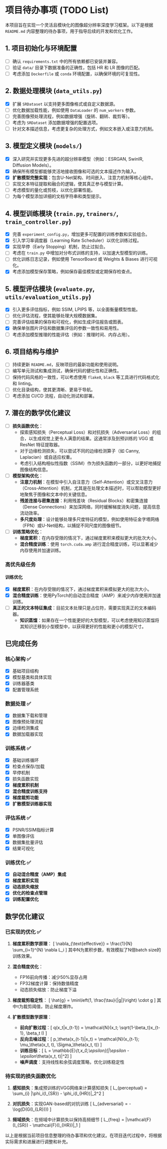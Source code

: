 # 项目待办事项 (TODO List)

本项目旨在实现一个灵活且模块化的图像超分辨率深度学习框架。以下是根据 `README.md` 内容整理的待办事项，用于指导后续的开发和优化工作。

## 1. 项目初始化与环境配置

- [ ] 确认 `requirements.txt` 中的所有依赖都已安装并兼容。
- [ ] 验证 `data/` 目录下数据准备的正确性，包括 HR 和 LR 图像的匹配。
- [ ] 考虑添加 `Dockerfile` 或 `conda` 环境配置，以确保环境的可复现性。

## 2. 数据处理模块 (`data_utils.py`)

- [x] 扩展 `SRDataset` 以支持更多图像格式或自定义数据源。
- [ ] 优化数据加载性能，例如使用 `DataLoader` 的 `num_workers` 参数。
- [ ] 完善图像预处理流程，例如数据增强（旋转、翻转、裁剪等）。
- [ ] 考虑为 `SRDataset` 添加数据增强的配置选项。
- [ ] 针对文本描述信息，考虑更复杂的处理方式，例如文本嵌入或注意力机制。

## 3. 模型定义模块 (`models/`)

- [x] 深入研究并实现更多先进的超分辨率模型（例如：ESRGAN, SwinIR, Diffusion Models）。
- [x] 确保所有模型都能够灵活地接收图像和可选的文本描述作为输入。
- [x] **扩散模型完整实现**：包含U-Net架构、时间嵌入、注意力机制等核心组件。
- [ ] 实现文本特征提取和融合的逻辑，使其真正参与模型计算。
- [ ] 考虑模型的量化或剪枝，以优化部署性能。
- [ ] 为每个模型添加详细的文档字符串和类型提示。

## 4. 模型训练模块 (`train.py`, `trainers/`, `train_controller.py`)

- [x] 完善 `experiment_config.py`，增加更多可配置的训练参数和实验组合。
- [x] 引入学习率调度器（Learning Rate Scheduler）以优化训练过程。
- [x] 实现早停（Early Stopping）机制，防止过拟合。
- [ ] 考虑在 `train.py` 中增加对分布式训练的支持，以加速大型模型的训练。
- [ ] 优化训练日志记录，例如使用 TensorBoard 或 Weights & Biases 进行可视化。
- [x] 考虑添加模型保存策略，例如保存最佳模型或定期保存检查点。

## 5. 模型评估模块 (`evaluate.py`, `utils/evaluation_utils.py`)

- [x] 引入更多评估指标，例如 SSIM, LPIPS 等，以全面衡量模型性能。
- [ ] 优化评估流程，使其能够处理大规模数据集。
- [ ] 完善评估结果的保存和可视化，例如生成评估报告或图表。
- [x] 确保单张图片评估和数据集评估的参数一致性和易用性。
- [ ] 考虑添加模型推理的性能评估（例如：推理时间、内存占用）。

## 6. 项目结构与维护

- [ ] 持续更新 `README.md`，反映项目的最新功能和使用说明。
- [ ] 编写单元测试和集成测试，确保代码的健壮性和正确性。
- [ ] 保持代码风格的一致性，可以考虑使用 `flake8`, `black` 等工具进行代码格式化和 linting。
- [ ] 优化目录结构，使其更清晰、更易于导航。
- [ ] 考虑添加 CI/CD 流程，自动化测试和部署。

## 7. 潜在的数学优化建议

- [ ] **损失函数优化**：
    - 探索感知损失（Perceptual Loss）和对抗损失（Adversarial Loss）的组合，以生成视觉上更令人满意的结果。这通常涉及到预训练的 VGG 或 ResNet 特征提取器。
    - 对于边缘检测损失，可以尝试不同的边缘检测算子（如 Canny, Laplacian）或自适应权重。
    - 考虑引入结构相似性指数（SSIM）作为损失函数的一部分，以更好地捕捉图像结构信息。
- [ ] **模型架构优化**：
    - **注意力机制**：在模型中引入自注意力（Self-Attention）或交叉注意力（Cross-Attention）机制，尤其是在处理文本描述时，可以帮助模型更好地聚焦于图像和文本中的关键信息。
    - **残差连接与密集连接**：利用残差块（Residual Blocks）和密集连接（Dense Connections）来加深网络，同时缓解梯度消失问题，提高信息流动效率。
    - **多尺度处理**：设计能够处理多尺度特征的模型，例如使用特征金字塔网络（FPN）或U-Net结构，以捕捉不同尺度的图像细节。
- [ ] **训练策略优化**：
    - **梯度累积**：在内存受限的情况下，通过梯度累积来模拟更大的批次大小。
    - **混合精度训练**：使用 `torch.cuda.amp` 进行混合精度训练，可以显著减少内存使用并加速训练。

### 高优先级任务

#### 训练优化
- [x] **梯度累积**：在内存受限的情况下，通过梯度累积来模拟更大的批次大小。
- [x] **混合精度训练**：使用PyTorch的自动混合精度（AMP）来减少内存使用并加速训练。
- [ ] **真正的文本特征集成**：目前文本处理只是占位符，需要实现真正的文本编码器。
    - **知识蒸馏**：如果存在一个性能更好的大型模型，可以考虑使用知识蒸馏将其知识迁移到小型模型中，以获得更好的性能和更小的模型尺寸。

## 已完成任务

### 核心架构 ✅
- [x] 基础项目结构
- [x] 模型基类和具体实现
- [x] 训练器基类
- [x] 配置管理系统

### 数据处理 ✅
- [x] 数据集下载和管理
- [x] 图像预处理流程
- [x] 边缘检测集成
- [x] 数据加载器实现

### 训练系统 ✅
- [x] 基础训练循环
- [x] 检查点保存/加载
- [x] 早停机制
- [x] 损失函数实现
- [x] **梯度累积机制**
- [x] **混合精度训练支持**
- [x] **梯度裁剪功能**
- [x] **扩散模型训练器实现**

### 评估系统 ✅
- [x] PSNR/SSIM指标计算
- [x] 单图像评估
- [x] 数据集批量评估
- [x] 结果可视化

### 训练优化 ✅
- [x] **自动混合精度（AMP）集成**
- [x] **梯度累积实现**
- [x] **动态损失缩放**
- [x] **优化的检查点管理**
- [x] **训练配置优化**

## 数学优化建议

### 已实现的优化 ✅
1. **梯度累积数学原理**：
   \[ \nabla_{\text{effective}} = \frac{1}{N} \sum_{i=1}^{N} \nabla L_i \]
   其中N为累积步数，有效模拟了N倍batch size的训练效果。

2. **混合精度优化**：
   - FP16前向传播：减少50%显存占用
   - FP32梯度计算：保持数值精度
   - 动态损失缩放：防止梯度下溢

3. **梯度裁剪稳定性**：
   \[ \hat{g} = \min\left(1, \frac{\tau}{\|g\|}\right) \cdot g \]
   其中τ为裁剪阈值，防止梯度爆炸。

4. **扩散模型数学原理**：
   - **前向扩散过程**：\[ q(x_t|x_{t-1}) = \mathcal{N}(x_t; \sqrt{1-\beta_t}x_{t-1}, \beta_t I) \]
   - **反向去噪过程**：\[ p_\theta(x_{t-1}|x_t) = \mathcal{N}(x_{t-1}; \mu_\theta(x_t, t), \Sigma_\theta(x_t, t)) \]
   - **训练目标**：\[ L = \mathbb{E}_{t,x_0,\epsilon}[\|\epsilon - \epsilon_\theta(x_t, t)\|^2] \]
   - **噪声调度**：支持线性和余弦调度策略，优化训练稳定性

### 待实现的损失函数优化
1. **感知损失**：集成预训练的VGG网络来计算感知损失
   \[ L_{perceptual} = \sum_{i} \|\phi_i(I_{SR}) - \phi_i(I_{HR})\|_2^2 \]

2. **对抗损失**：实现GAN-based的对抗训练
   \[ L_{adversarial} = -\log(D(G(I_{LR}))) \]

3. **频域损失**：在频域中计算损失以保持高频细节
   \[ L_{freq} = \|\mathcal{F}(I_{SR}) - \mathcal{F}(I_{HR})\|_1 \]

以上是根据当前项目信息整理的待办事项和优化建议。在项目迭代过程中，将根据实际需求和进展进行调整和补充。